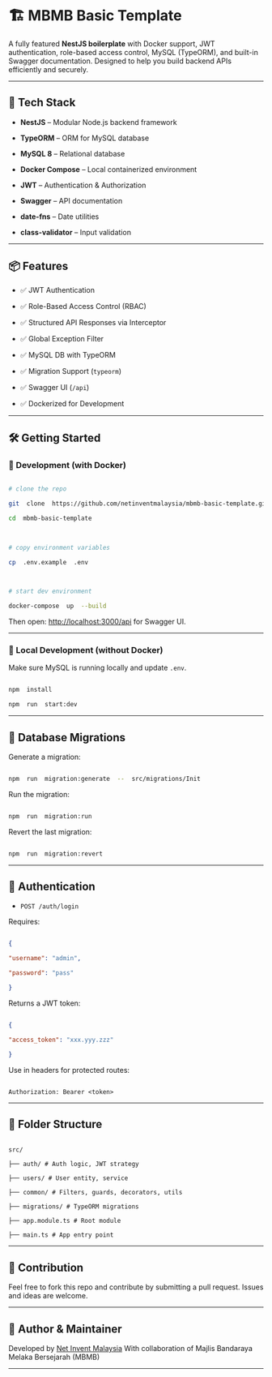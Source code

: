 
# 🏗️ MBMB Basic Template

  

A fully featured **NestJS boilerplate** with Docker support, JWT authentication, role-based access control, MySQL (TypeORM), and built-in Swagger documentation. Designed to help you build backend APIs efficiently and securely.

  

---

  

## 🚀 Tech Stack

  

-  **NestJS** – Modular Node.js backend framework

-  **TypeORM** – ORM for MySQL database

-  **MySQL 8** – Relational database

-  **Docker Compose** – Local containerized environment

-  **JWT** – Authentication & Authorization

-  **Swagger** – API documentation

-  **date-fns** – Date utilities

-  **class-validator** – Input validation

  

---

  

## 📦 Features

  

- ✅ JWT Authentication

- ✅ Role-Based Access Control (RBAC)

- ✅ Structured API Responses via Interceptor

- ✅ Global Exception Filter

- ✅ MySQL DB with TypeORM

- ✅ Migration Support (`typeorm`)

- ✅ Swagger UI (`/api`)

- ✅ Dockerized for Development

  

---

  

## 🛠️ Getting Started

  

### 🔨 Development (with Docker)

  

```bash

# clone the repo

git  clone  https://github.com/netinventmalaysia/mbmb-basic-template.git

cd  mbmb-basic-template

  

# copy environment variables

cp  .env.example  .env

  

# start dev environment

docker-compose  up  --build

```

  

Then open: [http://localhost:3000/api](http://localhost:3000/api) for Swagger UI.

  

---

  

### 💾 Local Development (without Docker)

  

Make sure MySQL is running locally and update `.env`.

  

```bash

npm  install

npm  run  start:dev

```

  

---

  

## 🧪 Database Migrations

  

Generate a migration:

  

```bash

npm  run  migration:generate  --  src/migrations/Init

```

  

Run the migration:

  

```bash

npm  run  migration:run

```

  

Revert the last migration:

  

```bash

npm  run  migration:revert

```

  

---

  

## 🔐 Authentication

  

-  `POST /auth/login`

Requires:

```json

{

"username": "admin",

"password": "pass"

}

```

  

Returns a JWT token:

  

```json

{

"access_token": "xxx.yyy.zzz"

}

```

  

Use in headers for protected routes:

  

```

Authorization: Bearer <token>

```

  

---

  

## 📁 Folder Structure

  

```

src/

├── auth/ # Auth logic, JWT strategy

├── users/ # User entity, service

├── common/ # Filters, guards, decorators, utils

├── migrations/ # TypeORM migrations

├── app.module.ts # Root module

├── main.ts # App entry point

```

  

---

  

## 🤝 Contribution

  

Feel free to fork this repo and contribute by submitting a pull request. Issues and ideas are welcome.

  

---

  

## 🧠 Author & Maintainer

  

Developed by [Net Invent Malaysia](https://github.com/netinventmalaysia)
With collaboration of Majlis Bandaraya Melaka Bersejarah (MBMB)

  

  

---

  

